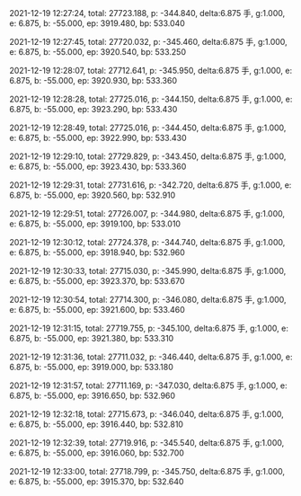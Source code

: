 2021-12-19 12:27:24, total: 27723.188, p: -344.840, delta:6.875 手, g:1.000, e: 6.875, b: -55.000, ep: 3919.480, bp: 533.040

2021-12-19 12:27:45, total: 27720.032, p: -345.460, delta:6.875 手, g:1.000, e: 6.875, b: -55.000, ep: 3920.540, bp: 533.250

2021-12-19 12:28:07, total: 27712.641, p: -345.950, delta:6.875 手, g:1.000, e: 6.875, b: -55.000, ep: 3920.930, bp: 533.360

2021-12-19 12:28:28, total: 27725.016, p: -344.150, delta:6.875 手, g:1.000, e: 6.875, b: -55.000, ep: 3923.290, bp: 533.430

2021-12-19 12:28:49, total: 27725.016, p: -344.450, delta:6.875 手, g:1.000, e: 6.875, b: -55.000, ep: 3922.990, bp: 533.430

2021-12-19 12:29:10, total: 27729.829, p: -343.450, delta:6.875 手, g:1.000, e: 6.875, b: -55.000, ep: 3923.430, bp: 533.360

2021-12-19 12:29:31, total: 27731.616, p: -342.720, delta:6.875 手, g:1.000, e: 6.875, b: -55.000, ep: 3920.560, bp: 532.910

2021-12-19 12:29:51, total: 27726.007, p: -344.980, delta:6.875 手, g:1.000, e: 6.875, b: -55.000, ep: 3919.100, bp: 533.010

2021-12-19 12:30:12, total: 27724.378, p: -344.740, delta:6.875 手, g:1.000, e: 6.875, b: -55.000, ep: 3918.940, bp: 532.960

2021-12-19 12:30:33, total: 27715.030, p: -345.990, delta:6.875 手, g:1.000, e: 6.875, b: -55.000, ep: 3923.370, bp: 533.670

2021-12-19 12:30:54, total: 27714.300, p: -346.080, delta:6.875 手, g:1.000, e: 6.875, b: -55.000, ep: 3921.600, bp: 533.460

2021-12-19 12:31:15, total: 27719.755, p: -345.100, delta:6.875 手, g:1.000, e: 6.875, b: -55.000, ep: 3921.380, bp: 533.310

2021-12-19 12:31:36, total: 27711.032, p: -346.440, delta:6.875 手, g:1.000, e: 6.875, b: -55.000, ep: 3919.000, bp: 533.180

2021-12-19 12:31:57, total: 27711.169, p: -347.030, delta:6.875 手, g:1.000, e: 6.875, b: -55.000, ep: 3916.650, bp: 532.960

2021-12-19 12:32:18, total: 27715.673, p: -346.040, delta:6.875 手, g:1.000, e: 6.875, b: -55.000, ep: 3916.440, bp: 532.810

2021-12-19 12:32:39, total: 27719.916, p: -345.540, delta:6.875 手, g:1.000, e: 6.875, b: -55.000, ep: 3916.060, bp: 532.700

2021-12-19 12:33:00, total: 27718.799, p: -345.750, delta:6.875 手, g:1.000, e: 6.875, b: -55.000, ep: 3915.370, bp: 532.640